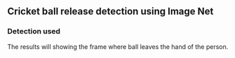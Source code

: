 ## Cricket ball release detection using Image Net

### Detection used 

The results will showing the frame where ball leaves the hand of the person. 
